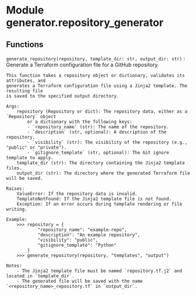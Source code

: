 Module generator.repository_generator
=====================================

Functions
---------

`generate_repository(repository, template_dir: str, output_dir: str)`
:   Generate a Terraform configuration file for a GitHub repository.
    
    This function takes a repository object or dictionary, validates its attributes, and
    generates a Terraform configuration file using a Jinja2 template. The resulting file
    is saved to the specified output directory.
    
    Args:
        repository (Repository or dict): The repository data, either as a `Repository` object
            or a dictionary with the following keys:
            - `repository_name` (str): The name of the repository.
            - `description` (str, optional): A description of the repository.
            - `visibility` (str): The visibility of the repository (e.g., "public" or "private").
            - `gitignore_template` (str, optional): The Git ignore template to apply.
        template_dir (str): The directory containing the Jinja2 template files.
        output_dir (str): The directory where the generated Terraform file will be saved.
    
    Raises:
        ValueError: If the repository data is invalid.
        TemplateNotFound: If the Jinja2 template file is not found.
        Exception: If an error occurs during template rendering or file writing.
    
    Example:
        >>> repository = {
                "repository_name": "example-repo",
                "description": "An example repository",
                "visibility": "public",
                "gitignore_template": "Python"
            }
        >>> generate_repository(repository, "templates", "output")
    
    Notes:
        - The Jinja2 template file must be named `repository.tf.j2` and located in `template_dir`.
        - The generated file will be saved with the name `<repository_name>_repository.tf` in `output_dir`.